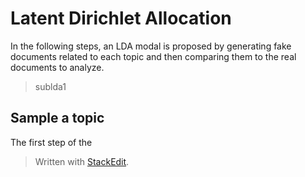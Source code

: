 # Latent Dirichlet Allocation

In the following steps, an LDA modal is proposed by generating fake documents related to each topic and then comparing them to the real documents to analyze.

> sublda1

## Sample a topic

The first step of the 

> Written with [StackEdit](https://stackedit.io/).
<!--stackedit_data:
eyJoaXN0b3J5IjpbLTY0NTMyNjQ1OF19
-->